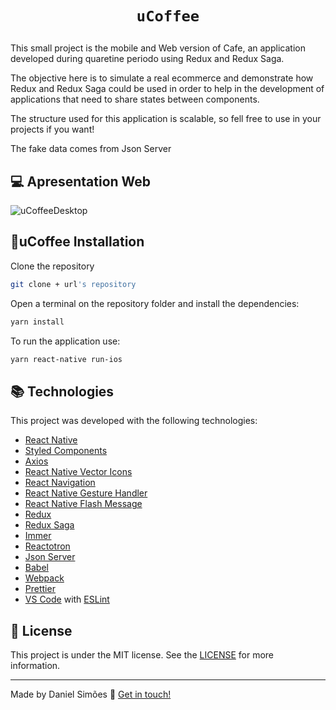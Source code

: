 <h1 align="center">
    
    uCoffee
</h1>

This small project is the mobile and Web version of Cafe, an application developed during quaretine periodo using Redux and Redux Saga.

The objective here is to simulate a real ecommerce and demonstrate how Redux and Redux Saga could be used in order to help in the development of applications that need to share states between components.

The structure used for this application is scalable, so fell free to use in your projects if you want! 

The fake data comes from Json Server

## 💻 Apresentation Web

   ![uCoffeeDesktop](https://github.com/Daniel-Simoes/Ucoffe/blob/master/ucoffeeDesktop.gif)

## :rocket:uCoffee Installation

Clone the repository

```bash
git clone + url's repository
```

Open a terminal on the repository folder and install the dependencies:

```bash
yarn install
```

To run the application use:

```bash
yarn react-native run-ios
```

## :books: Technologies

This project was developed with the following technologies:

- [React Native](https://facebook.github.io/react-native/)
- [Styled Components](https://www.styled-components.com/)
- [Axios](https://github.com/axios/axios)
- [React Native Vector Icons](https://github.com/oblador/react-native-vector-icons)
- [React Navigation](https://reactnavigation.org/)
- [React Native Gesture Handler](https://kmagiera.github.io/react-native-gesture-handler/docs/getting-started.html)
- [React Native Flash Message](https://www.npmjs.com/package/react-native-flash-message)
- [Redux](https://redux.js.org/)
- [Redux Saga](https://github.com/redux-saga/redux-saga)
- [Immer](https://github.com/immerjs/immer)
- [Reactotron](https://github.com/infinitered/reactotron)
- [Json Server](https://github.com/typicode/json-server)
- [Babel](https://babeljs.io/)
- [Webpack](https://webpack.js.org/)
- [Prettier](https://prettier.io/)
- [VS Code](https://code.visualstudio.com/) with [ESLint](https://marketplace.visualstudio.com/items?itemName=dbaeumer.vscode-eslint)

## :memo: License

This project is under the MIT license. See the [LICENSE](https://github.com/giovanniantonaccio/Rocketshoes/blob/master/LICENSE) for more information.

---

Made by Daniel Simões :wave: [Get in touch!](https://www.linkedin.com/in/dan-sim%C3%B5es/)
